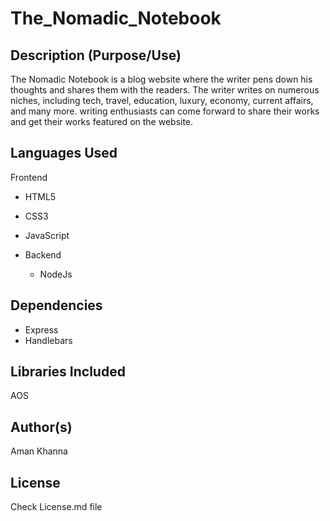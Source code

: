 # The_Nomadic_Notebook


## Description (Purpose/Use)
The Nomadic Notebook is a blog website where the writer pens down his thoughts and shares them with the readers. The writer writes on numerous niches, including tech, travel, education, luxury, economy, current affairs, and many more. writing enthusiasts can come forward to share their works and get their works featured on the website. 

## Languages Used
 Frontend
   * HTML5
   * CSS3
   * JavaScript

* Backend
   * NodeJs

## Dependencies
* Express
* Handlebars

## Libraries Included
AOS

## Author(s)
Aman Khanna

## License
Check License.md file 
